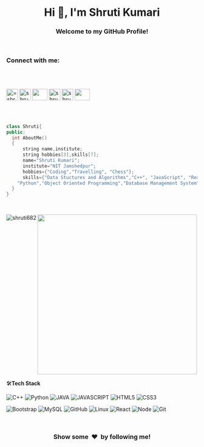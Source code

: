 <!-- ### Hi there 👋
 -->

<!-- **shruti682/shruti682** is a ✨ _special_ ✨ repository because its `README.md` (this file) appears on your GitHub profile.

Here are some ideas to get you started:

- 🔭 I’m currently working on ...
- 🌱 I’m currently learning ...
- 👯 I’m looking to collaborate on ...
- 🤔 I’m looking for help with ...
- 💬 Ask me about ...
- 📫 How to reach me: ...
- 😄 Pronouns: ...
- ⚡ Fun fact: ...
- 🥅 2022 Goals

 -->
<!--# Hi there, I'm Shruti! 👋 
<h3 >Welcome to my GitHub Profile!</h3>-->

<!--<img width="15%" height = "150px" src="https://media.giphy.com/media/v1.Y2lkPTc5MGI3NjExemUzNTdod2N6MnllOHU4dDluaXlkcTE1MWhrMnpjank5N3AzMWFvdSZlcD12MV9pbnRlcm5hbF9naWZfYnlfaWQmY3Q9Zw/BmTjHqLbyZyVUJPAfb/giphy.gif" alt="cover" />

 ## I'm a final year student at NIT Jamshedpur!

- 🌱 I’m currently learning **Data Structures , Web Development , Machine learning.**

- 💬 Ask me about **Coding || Web Development.**

- 🤝 I'm eager to know about **opportunities which will encourage me in expanding my prospective.**

- 📫 How to reach me: shrutikumari0606@gmail.com

 - ⚡ Fun fact: I love to code but not to debug. 

### Connect with me 🤝:

<p align="left">
<a href="https://www.linkedin.com/in/shruti-kumari-37357b207/" target="blank"><img align="center" src="https://raw.githubusercontent.com/rahuldkjain/github-profile-readme-generator/master/src/images/icons/Social/linked-in-alt.svg" alt="" height="30" width="40" /></a>
<a href="https://www.facebook.com/profile.php?id=100016500241651" target="blank"><img align="center" src="https://raw.githubusercontent.com/rahuldkjain/github-profile-readme-generator/master/src/images/icons/Social/facebook.svg" alt="" height="30" width="40" /></a>
<a href="https://www.instagram.com/shru.ti_06/" target="blank"><img align="center" src="https://raw.githubusercontent.com/rahuldkjain/github-profile-readme-generator/master/src/images/icons/Social/instagram.svg" alt="" height="30" width="40" /></a>
<a href="https://www.codechef.com/users/lily06" target="blank"><img align="center" src="https://cdn.jsdelivr.net/npm/simple-icons@3.1.0/icons/codechef.svg" alt="" height="30" width="40" /></a>
<a href="https://www.hackerrank.com/shrutikumari0606?hr_r=1" target="blank"><img align="center" src="https://raw.githubusercontent.com/rahuldkjain/github-profile-readme-generator/master/src/images/icons/Social/hackerrank.svg" alt="" height="30" width="40" /></a>
<a href="https://codeforces.com/profile/shruti006" target="blank"><img align="center" src="https://cdn.jsdelivr.net/npm/simple-icons@3.0.1/icons/codeforces.svg" alt="" height="30" width="40" /></a>
<a href="https://www.hackerearth.com/@shrutikumari0606" target="blank"><img align="center" src="https://raw.githubusercontent.com/rahuldkjain/github-profile-readme-generator/master/src/images/icons/Social/hackerearth.svg" alt="" height="30" width="40" /></a>
</p>


### Languages and Tools:

<p align="left"> 
<a href="https://getbootstrap.com" target="_blank"> <img src="https://raw.githubusercontent.com/devicons/devicon/master/icons/bootstrap/bootstrap-plain-wordmark.svg" alt="bootstrap" width="40" height="40"/> </a> 
<a href="https://www.cprogramming.com/" target="_blank"> <img src="https://raw.githubusercontent.com/devicons/devicon/master/icons/c/c-original.svg" alt="c" width="40" height="40"/> </a> 
<a href="https://www.w3schools.com/cpp/" target="_blank"> <img src="https://raw.githubusercontent.com/devicons/devicon/master/icons/cplusplus/cplusplus-original.svg" alt="cplusplus" width="40" height="40"/> </a> 
<a href="https://www.w3schools.com/css/" target="_blank"> <img src="https://raw.githubusercontent.com/devicons/devicon/master/icons/css3/css3-original-wordmark.svg" alt="css3" width="40" height="40"/> 
</a> <a href="https://git-scm.com/" target="_blank"> <img src="https://www.vectorlogo.zone/logos/git-scm/git-scm-icon.svg" alt="git" width="40" height="40"/> </a> 
<a href="https://www.w3.org/html/" target="_blank"> <img src="https://raw.githubusercontent.com/devicons/devicon/master/icons/html5/html5-original-wordmark.svg" alt="html5" width="40" height="40"/> </a> 
<a href="https://developer.mozilla.org/en-US/docs/Web/JavaScript" target="_blank"> <img src="https://raw.githubusercontent.com/devicons/devicon/master/icons/javascript/javascript-original.svg" alt="javascript" width="40" height="40"/> </a> 
<a href="https://www.mongodb.com/" target="_blank"> <img src="https://raw.githubusercontent.com/devicons/devicon/master/icons/mongodb/mongodb-original-wordmark.svg" alt="mongodb" width="40" height="40"/> </a> 
<a href="https://nodejs.org" target="_blank"> <img src="https://raw.githubusercontent.com/devicons/devicon/master/icons/nodejs/nodejs-original-wordmark.svg" alt="nodejs" width="40" height="40"/> </a> 
<a href="https://www.python.org" target="_blank"> <img src="https://raw.githubusercontent.com/devicons/devicon/master/icons/python/python-original.svg" alt="python" width="40" height="40"/> </a> 
<a href="https://reactjs.org/" target="_blank"> <img src="https://raw.githubusercontent.com/devicons/devicon/master/icons/react/react-original-wordmark.svg" alt="react" width="40" height="40"/> </a> </p>

--- 

<p align="left">
  <img width="48%" src="https://github-readme-stats.vercel.app/api?username=shruti682&show_icons=true&theme=tokyonight" />
  <img width="48%" src="https://github-readme-streak-stats.herokuapp.com/?user=shruti682&theme=tokyonight" />
<a href="https://github.com/shruti682/github-readme-stats"><img width="48%" height ="35%" alt="Shruti's Top Languages" src="https://github-readme-stats.vercel.app/api/top-langs/?username=shruti682&langs_count=8&count_private=true&layout=compact&theme=react&hide_border=true&bg_color=0D1117" /></a>
</p>
<a href="https://github.com/shruti682/shruti682"><img alt="Shruti's Activity Graph" src="https://activity-graph.herokuapp.com/graph?username=shruti682&bg_color=1F222E&color=F8D866&line=F85D7F&point=FFFFFF&hide_border=true" /></a>
 -->





 <h1 align="center">Hi 👋, I'm Shruti Kumari</h1>
<h3 align="center">Welcome to my GitHub Profile!</h3>

<br/>

<h3 align="left">Connect with me:</h3>
<br/>

<!-- - 🎯 Portfolio website: [Portfolio](https://stellular-lily-04cbcc.netlify.app/)-->

<br/>
<p align="left">
<a href="https://www.linkedin.com/in/shruti-kumari-37357b207/" target="blank"><img align="center" src="https://cdn-icons-png.flaticon.com/512/174/174857.png" alt="=shruti-kumari-7a4660200" height="30" /></a>
<a href="https://codeforces.com/profile/shruti006" target="blank"><img align="center" src="https://codeforces.org/s/45640/images/codeforces-sponsored-by-ton.png" alt="shruti006" height="30" /></a>
 <a href="https://www.codechef.com/users/lily06" target="blank"><img align="center" src="https://cdn.jsdelivr.net/npm/simple-icons@3.1.0/icons/codechef.svg" alt="" height="30" width="40" /></a>
<a href="https://leetcode.com/shruti066/" target="blank"><img align="center" src="https://leetcode.com/_next/static/images/logo-ff2b712834cf26bf50a5de58ee27bcef.png" alt="shruti066" height="30" /></a>
<a href="https://auth.geeksforgeeks.org/user/shrutikumari0606" target="blank"><img align="center" src="https://media.geeksforgeeks.org/wp-content/cdn-uploads/20210420155809/gfg-new-logo.png" alt="shrutikumari0606" height="30" /></a>
 <a href="https://www.hackerrank.com/shrutikumari0606?hr_r=1" target="blank"><img align="center" src="https://raw.githubusercontent.com/rahuldkjain/github-profile-readme-generator/master/src/images/icons/Social/hackerrank.svg" alt="" height="30" width="40" /></a>
</p>

<br/>
<br/>


```cpp
class Shruti{
public:
  int AboutMe()
  {
	  string name,institute;
	  string hobbies[3],skills[7];
	  name="Shruti Kumari";
	  institute="NIT Jamshedpur";
	  hobbies={"Coding","Travelling", "Chess"};
	  skills={"Data Stuctures and Algorithms","C++", "JavaScript", "ReactJs", "NodeJs","MongoDB","Websockets",
    "Python","Object Oriented Programming","Database Management System","Operating System"};
  }
}
```
<br/>


<p><img align="left" src="https://github-readme-stats.vercel.app/api/top-langs?username=shruti682&show_icons=true&locale=en&layout=compact" alt="shruti682" /></p>
<a href="https://github.com/anuraghazra/github-readme-stats" title="Go to Source">
      <img align="center" width=420 height="auto" src="https://github-readme-stats.vercel.app/api?username=shruti682&show_icons=true&theme=dark&border_color=61dafb&hide_border=true&include_all_commits=true" />
</a>

<br/>


🛠**Tech Stack**


![C++](https://img.shields.io/badge/C%2B%2B-000000?style=flat&logo=c%2B%2B&logoColor=white)
![Python](https://img.shields.io/badge/Python-000000?style=flat&logo=python&logoColor=white)
![JAVA](https://img.shields.io/badge/Java-000000?style=flat&logo=openjdk&logoColor=white)
![JAVASCRIPT](https://img.shields.io/badge/-javascript-000000?style=flat&logo=javascript)
![HTML5](https://img.shields.io/badge/-HTML5-000000?style=flat&logo=HTML5)
![CSS3](https://img.shields.io/badge/-CSS3-000000?style=flat&logo=CSS3)

![Bootstrap](https://img.shields.io/badge/-Bootstrap-000000?style=flat&logo=bootstrap)
![MySQL](https://img.shields.io/badge/-MySQL-000000?style=flat&logo=MySQL)
![GitHub](https://img.shields.io/badge/-GitHub-000000?style=flat&logo=github&logoColor=FFFFFF)
![Linux](https://img.shields.io/badge/-Linux-000000?style=flat&logo=linux&logoColor=FCC624)
![React](https://img.shields.io/badge/-React-000000?style=flat&logo=React)
![Node](https://img.shields.io/badge/Node.js-000000?style=flat&logo=node.js&logoColor=white)
![Git](https://img.shields.io/badge/-Git-000000?style=flat&logo=git&logoColor=F05032)

<!--![SASS](https://img.shields.io/badge/-SASS-000000?style=flat&logo=SASS)
![Heroku](https://img.shields.io/badge/-Heroku-000000?style=flat&logo=heroku)
![Docker](https://img.shields.io/badge/-docker-000000?style=flat&logo=docker)
![AWS](https://img.shields.io/badge/AWS-000000?style=flat-square&logo=amazon-aws)
![AWS](https://img.shields.io/badge/Microsoft_Azure-000000?style=flat&logo=microsoft-azure&logoColor=white)-->


<br/>
<div align="center">
    <h3 align="center">Show some &nbsp;❤️&nbsp; by following me!</h3>
</div>
